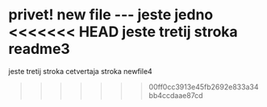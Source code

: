 privet! new file ---
jeste jedno
<<<<<<< HEAD
jeste tretij stroka readme3
=======
jeste tretij stroka
cetvertaja stroka newfile4
>>>>>>> 00ff0cc3913e45fb2692e833a34bb4ccdaae87cd
